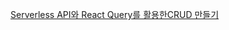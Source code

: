 [Serverless API와 React Query를 활용한CRUD 만들기](https://velog.io/@hhhminme/Serverless-API%EC%99%80-React-Query%EB%A5%BC-%ED%99%9C%EC%9A%A9%ED%95%9CCRUD-%EB%A7%8C%EB%93%A4%EA%B8%B0)
